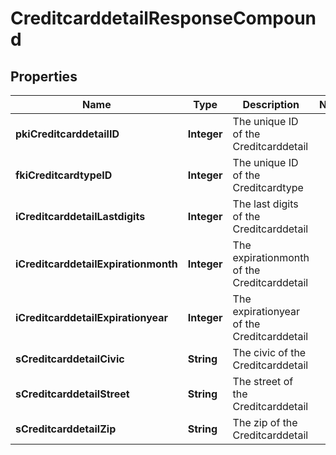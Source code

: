 

# CreditcarddetailResponseCompound

## Properties

Name | Type | Description | Notes
------------ | ------------- | ------------- | -------------
**pkiCreditcarddetailID** | **Integer** | The unique ID of the Creditcarddetail | 
**fkiCreditcardtypeID** | **Integer** | The unique ID of the Creditcardtype | 
**iCreditcarddetailLastdigits** | **Integer** | The last digits of the Creditcarddetail | 
**iCreditcarddetailExpirationmonth** | **Integer** | The expirationmonth of the Creditcarddetail | 
**iCreditcarddetailExpirationyear** | **Integer** | The expirationyear of the Creditcarddetail | 
**sCreditcarddetailCivic** | **String** | The civic of the Creditcarddetail | 
**sCreditcarddetailStreet** | **String** | The street of the Creditcarddetail | 
**sCreditcarddetailZip** | **String** | The zip of the Creditcarddetail | 




